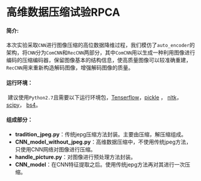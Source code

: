 # 高维数据压缩试验RPCA

#### **简介**:

​	本次实验采取`CNN`进行图像压缩的高位数据降维过程，我们模仿了`auto_encoder`的架构，将`CNN`分为`ComCNN`和`RecCNN`两部分，其中`ComCNN`用以生成一种利用图像进行编码的压缩编码器，保留图像基本的结构信息，使高质量图像可以较准确重建，`RecCNN`用来重新构造解码图像，增强解码图像的质量。

#### 运行环境：

​	建议使用`Python2.7`且需要以下运行环境包，[Tenserflow](http://www.tensorflow.org)，[pickle](https://docs.python.org/3/library/pickle.html) ， [nltk](http://www.nltk.org/install.html)，[scipy](https://www.scipy.org)， [bs4](https://pypi.python.org/pypi/beautifulsoup4/4.3.2)。

#### 组成部分：

- **tradition_jpeg.py**：传统jepg压缩方法封装。主要由压缩，解压缩组成。
- **CNN_model_without_jpeg.py**：高维数据压缩中，不使用传统jpeg方法，只使用CNN网络对图像进行压缩。
- **handle_picture.py**：对图像进行预处理方法封装。
- **CNN_model**：在CNN特征提取之后。使用传统jepg方法再对其进行一次压缩。

